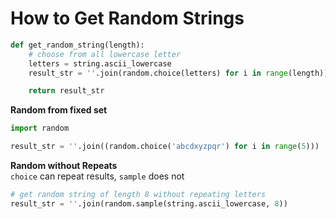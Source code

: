 # How to Get Random Strings

```python
def get_random_string(length):
    # choose from all lowercase letter
    letters = string.ascii_lowercase
    result_str = ''.join(random.choice(letters) for i in range(length))

    return result_str

```

**Random from fixed set**
```python
import random 

result_str = ''.join((random.choice('abcdxyzpqr') for i in range(5)))
```

**Random without Repeats**  
`choice` can repeat results, `sample` does not
```python
# get random string of length 8 without repeating letters
result_str = ''.join(random.sample(string.ascii_lowercase, 8))
```